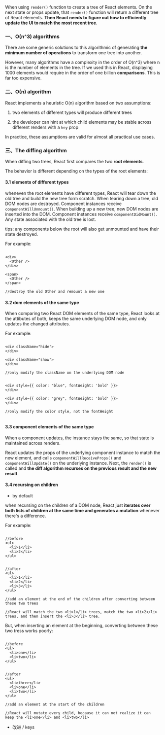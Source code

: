 
When using `render()` function to create a tree of React elements. On the next state or props update, that `render()` function will return a different tree of React elements. **Then React needs to figure out how to efficiently update the UI to match the most recent tree**.

### 一、O(n^3) algorithms

There are some generic solutions to this algorithmic of generating **the minimum number of operations** to transform one tree into another.

However, many algorithms have a complexity in the order of O(n^3) where n is the number of elements in the tree. If we used this in React, displaying 1000 elements would require in the order of one billion **comparisons**. This is far too expensive.


### 二、O(n) algorithm

React implements a heuristic O(n) algorithm based on two assumptions:

1. two elements of different types will produce different trees

2. the developer can hint at which child elements may be stable across different renders with a `key` prop

In practice, these assumptions are valid for almost all practical use cases.


### 三、The diffing algorithm

When diffing two trees, React first compares the two **root elements**. 

The behavior is different depending on the types of the root elements: 

#### 3.1 elements of different types

wheneven the root elements have different types, React will tear down the old tree and build the new tree form scratch. When tearing down a tree, old DOM nodes are destroyed. Component instances receive `componentWillUnmount()`. When building up a new tree, new DOM nodes are inserted into the DOM. Component instances receive `componentDidMount()`. Any state associated with the old tree is lost.

tips: any components below the root will also get unmounted and have their state destroyed.

For example:

```

<div>
  <Other />
</div>

<span>
  <Other />
</span>

//destroy the old Other and remount a new one

```



#### 3.2 dom elements of the same type

When comparing two React DOM elements of the same type, React looks at the attibutes of both, keeps the same underlying DOM node, and only updates the changed attributes.

For example:

```

<div className="hide">
</div>

<div className="show">
</div>

//only modify the className on the underlying DOM node


<div style={{ color: "blue", fontWeight: 'bold' }}>
</div>

<div style={{ color: "grey", fontWeight: 'bold' }}>
</div>

//only modify the color style, not the fontWeight


```

#### 3.3 component elements of the same type

When a component updates, the instance stays the same, so that state is maintained across renders.

React updates the props of the underlying component instance to match the new element, and calls `componentWillReceiveProps()` and `componentWillUpdate()` on the underlying instance. Next, the `render()` is called and **the diff algorithm recurses on the previous result and the new result**.


#### 3.4 recursing on children

- by default

when recursing on the children of a DOM node, React just **iterates over both lists of children at the same time and generates a mutation** whenever there's a difference.

For example:

```

//before
<ul>
  <li>1</li>
  <li>2</li>
</ul>


//after
<ul>
  <li>1</li>
  <li>2</li>
  <li>3</li>  
</ul>

//add an element at the end of the children after converting between these two trees

//React will match the two <li>1</li> trees, match the two <li>2</li> trees, and then insert the <li>3</li> tree.

```

But, when inserting an element at the  beginning, converting between these two tress works poorly:

```

//before
<ul>
  <li>one</li>
  <li>two</li>
</ul>


//after
<ul>
  <li>three</li>
  <li>one</li>
  <li>two</li>  
</ul>

//add an element at the start of the children

//React will mutate every child, because it can not realize it can keep the <li>one</li> and <li>two</li>

```

- 改进 / keys








